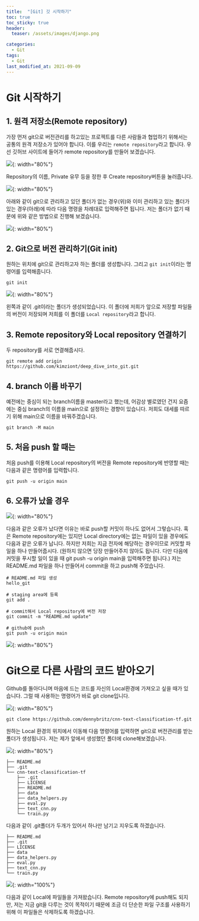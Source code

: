 ```yaml
---
title:  "[Git] 깃 시작하기"
toc: true
toc_sticky: true
header:
  teaser: /assets/images/django.png

categories:
  - Git
tags:
  - Git
last_modified_at: 2021-09-09
---  
```


# Git 시작하기  


## 1. 원격 저장소(Remote repository)
가장 먼저 git으로 버전관리를 하고있는 프로젝트를 다른 사람들과 협업하기 위해서는 공통의 원격 저장소가 있어야 합니다. 이를 우리는 `remote repository`라고 합니다. 우선 깃허브 사이트에 들어가 remote repository를 만들어 보겠습니다.  

![](/assets/images/git_5.png){: width="80%"}  

Repository의 이름, Private 유무 등을 정한 후 Create repository버튼을 눌러줍니다.  

![](/assets/images/git_6.png){: width="80%"}  

아래와 같이 git으로 관리하고 있던 폴더가 없는 경우(위)와 이미 관리하고 있는 폴더가 있는 경우(아래)에 따라 다음 명령을 차례대로 입력해주면 됩니다. 저는 폴더가 없기 때문에 위와 같은 방법으로 진행해 보겠습니다.  

![](/assets/images/git_7.png){: width="80%"}  

## 2. Git으로 버전 관리하기(Git init)

원하는 위치에 git으로 관리하고자 하는 폴더를 생성합니다. 그리고 `git init`이라는 명령어를 입력해줍니다.  

```
git init
```

![](/assets/images/git_8.png){: width="80%"}  

왼쪽과 같이 .git이라는 폴더가 생성되었습니다. 이 폴더에 저희가 앞으로 저장할 파일들의 버전이 저장되며 저희를 이 폴더를 `Local repository`라고 합니다.  

## 3. Remote repository와 Local repository 연결하기

두 repository를 서로 연결해줍시다.  

```
git remote add origin https://github.com/kimziont/deep_dive_into_git.git
```

## 4. branch 이름 바꾸기
예전에는 중심이 되는 branch이름을 master라고 했는데, 어감상 별로였던 건지 요즘에는 중심 branch의 이름을 main으로 설정하는 경향이 있습니다. 저희도 대세를 따르기 위해 main으로 이름을 바꿔주겠습니다.  

```
git branch -M main
```

## 5. 처음 push 할 때는
처음 push를 이용해 Local repository의 버전을 Remote repository에 반영할 때는 다음과 같은 명령어를 입력합니다.  

```
git push -u origin main
```

## 6. 오류가 났을 경우  

![](/assets/images/git_9.png){: width="80%"}  

다음과 같은 오류가 났다면 이유는 바로 push할 커밋이 하나도 없어서 그렇습니다. 혹은 Remote repository에는 있지만 Local directory에는 없는 파일이 있을 경우에도 다음과 같은 오류가 납니다. 하지만 저희는 지금 전자에 해당하는 경우이므로 커밋할 파일을 하나 만들어줍시다. (원하지 않으면 당장 만들어주지 않아도 됩니다. 다만 다음에 커밋을 푸시할 일이 있을 때 git push -u origin main을 입력해주면 됩니다.) 저는 README.md 파일을 하나 만들어서 commit을 하고 push해 주었습니다.  

```
# README.md 파일 생성
hello_git
```

```
# staging area에 등록
git add .
```

```
# commit해서 Local repository에 버전 저장
git commit -m "README.md update"
```

```
# github에 push
git push -u origin main
```

![](/assets/images/git_10.png){: width="80%"}  

# Git으로 다른 사람의 코드 받아오기

Github를 돌아다니며 마음에 드는 코드를 자신의 Local환경에 가져오고 싶을 때가 있습니다. 그럴 때 사용하는 명령어가 바로 git clone입니다.  

![](/assets/images/git_11.png){: width="80%"}  

```
git clone https://github.com/dennybritz/cnn-text-classification-tf.git
```

원하는 Local 환경의 위치에서 이동해 다음 명령어를 입력하면 git으로 버전관리를 받는 폴더가 생성됩니다. 저는 제가 앞에서 생성했던 폴더에 clone해보겠습니다.  

![](/assets/images/git_12.png){: width="80%"}  

```
├── README.md
├── .git
└── cnn-text-classification-tf
    ├── .git
    ├── LICENSE
    ├── README.md
    ├── data
    ├── data_helpers.py
    ├── eval.py
    ├── text_cnn.py
    └── train.py
```
다음과 같이 .git폴더가 두개가 있어서 하나만 남기고 지우도록 하겠습니다.  

```
├── README.md
├── .git
├── LICENSE
├── data
├── data_helpers.py
├── eval.py
├── text_cnn.py
└── train.py
```  

![](/assets/images/git_13.png){: width="100%"}

다음과 같이 Local에 파일들을 가져왔습니다. Remote repository에 push해도 되지만, 저는 지금 git을 다루는 것이 목적이기 때문에 조금 더 단순한 파일 구조를 사용하기 위해 이 파일들은 삭제하도록 하겠습니다.  